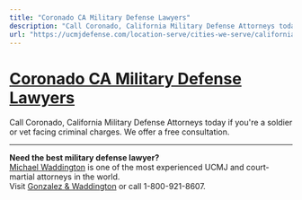 ```yaml
---
title: "Coronado CA Military Defense Lawyers"
description: "Call Coronado, California Military Defense Attorneys today if you're a soldier or vet facing criminal charges. We offer a free consultation."
url: "https://ucmjdefense.com/location-serve/cities-we-serve/california-military-trial-defense-lawyers/coronado-ca-military-defense-lawyers.html"
---
```


# [Coronado CA Military Defense Lawyers](https://ucmjdefense.com/location-serve/cities-we-serve/california-military-trial-defense-lawyers/coronado-ca-military-defense-lawyers.html)

Call Coronado, California Military Defense Attorneys today if you're a soldier or vet facing criminal charges. We offer a free consultation.

---

**Need the best military defense lawyer?**  
[Michael Waddington](https://ucmjdefense.com/attorneys/michael-stewart-waddington-partner.html) is one of the most experienced UCMJ and court-martial attorneys in the world.  
Visit [Gonzalez & Waddington](https://ucmjdefense.com) or call 1-800-921-8607.
